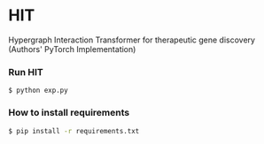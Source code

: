 # HIT
Hypergraph Interaction Transformer for therapeutic gene discovery (Authors' PyTorch Implementation)

### Run HIT 
```
$ python exp.py
```
### How to install requirements
```sh
$ pip install -r requirements.txt
```




